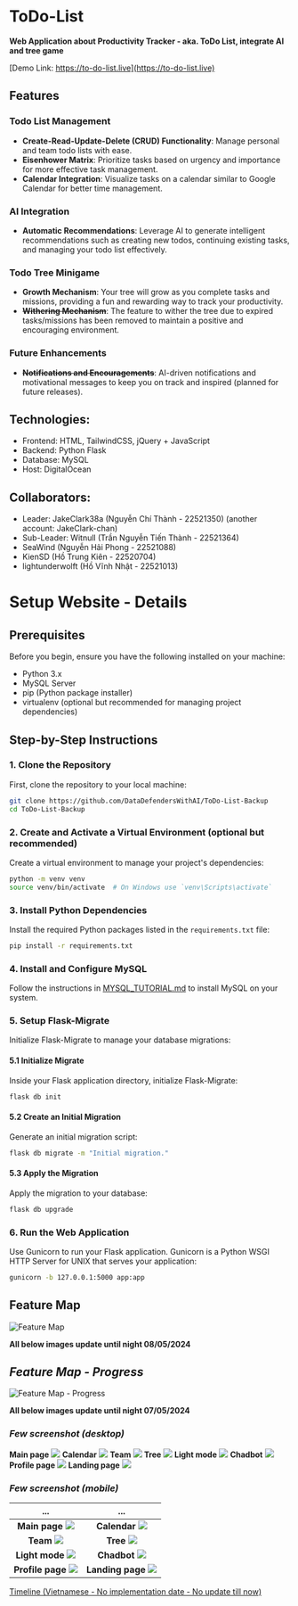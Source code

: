 # ToDo-List
**Web Application about Productivity Tracker - aka. ToDo List, integrate AI and tree game**

[Demo Link: https://to-do-list.live](https://to-do-list.live)

## Features

### Todo List Management
- **Create-Read-Update-Delete (CRUD) Functionality**: Manage personal and team todo lists with ease.
- **Eisenhower Matrix**: Prioritize tasks based on urgency and importance for more effective task management.
- **Calendar Integration**: Visualize tasks on a calendar similar to Google Calendar for better time management.

### AI Integration
- **Automatic Recommendations**: Leverage AI to generate intelligent recommendations such as creating new todos, continuing existing tasks, and managing your todo list effectively.

### Todo Tree Minigame
- **Growth Mechanism**: Your tree will grow as you complete tasks and missions, providing a fun and rewarding way to track your productivity.
- ~~**Withering Mechanism**~~: The feature to wither the tree due to expired tasks/missions has been removed to maintain a positive and encouraging environment.

### Future Enhancements
- ~~**Notifications and Encouragements**~~: AI-driven notifications and motivational messages to keep you on track and inspired (planned for future releases).

## Technologies:
- Frontend: HTML, TailwindCSS, jQuery + JavaScript
- Backend: Python Flask
- Database: MySQL
- Host: DigitalOcean

## Collaborators:
- Leader: JakeClark38a (Nguyễn Chí Thành - 22521350) (another account: JakeClark-chan)
- Sub-Leader: Witnull (Trần Nguyễn Tiến Thành - 22521364)
- SeaWind (Nguyễn Hải Phong - 22521088)
- KienSD (Hồ Trung Kiên - 22520704)
- lightunderwolft (Hồ Vĩnh Nhật - 22521013)

# Setup Website - Details

## Prerequisites

Before you begin, ensure you have the following installed on your machine:

- Python 3.x
- MySQL Server
- pip (Python package installer)
- virtualenv (optional but recommended for managing project dependencies)

## Step-by-Step Instructions

### 1. Clone the Repository

First, clone the repository to your local machine:

```sh
git clone https://github.com/DataDefendersWithAI/ToDo-List-Backup
cd ToDo-List-Backup
```

### 2. Create and Activate a Virtual Environment (optional but recommended)

Create a virtual environment to manage your project's dependencies:

```sh
python -m venv venv
source venv/bin/activate  # On Windows use `venv\Scripts\activate`
```

### 3. Install Python Dependencies

Install the required Python packages listed in the `requirements.txt` file:

```sh
pip install -r requirements.txt
```

### 4. Install and Configure MySQL

Follow the instructions in [MYSQL_TUTORIAL.md](MYSQL_TUTORIAL.md) to install MySQL on your system.

### 5. Setup Flask-Migrate

Initialize Flask-Migrate to manage your database migrations:

#### 5.1 Initialize Migrate

Inside your Flask application directory, initialize Flask-Migrate:

```sh
flask db init
```

#### 5.2 Create an Initial Migration

Generate an initial migration script:

```sh
flask db migrate -m "Initial migration."
```

#### 5.3 Apply the Migration

Apply the migration to your database:

```sh
flask db upgrade
```

### 6. Run the Web Application

Use Gunicorn to run your Flask application. Gunicorn is a Python WSGI HTTP Server for UNIX that serves your application:

```sh
gunicorn -b 127.0.0.1:5000 app:app
```

## Feature Map
![Feature Map](feature-map.png)

**All below images update until night 08/05/2024**

## *Feature Map - Progress*
![Feature Map - Progress](feature-map-checked.png)

**All below images update until night 07/05/2024**

### *Few screenshot (desktop)*
**Main page**
![](static/images/demoShot/desktop_mainPage.png)
**Calendar**
![](static/images/demoShot/desktop_calendar.png)
**Team**
![](static/images/demoShot/desktop_team.png)
**Tree**
![](static/images/demoShot/desktop_tree.png)
**Light mode**
![](static/images/demoShot/desktop_mainPageLight.png)
**Chadbot**
![](static/images/demoShot/desktop_chatbot.png)
**Profile page**
![](static/images/demoShot/desktop_profile.png)
**Landing page**
![](static/images/demoShot/desktop_landing.png)

### *Few screenshot (mobile)*
...             |  ...
:-------------------------:|:-------------------------:
**Main page** ![](static/images/demoShot/mobile_mainPage.png)  |  **Calendar** ![](static/images/demoShot/mobile_calendar.png)
**Team** ![](static/images/demoShot/mobile_team.png) | **Tree** ![](static/images/demoShot/mobile_tree.png)
**Light mode** ![](static/images/demoShot/mobile_mainPageLight.png) | **Chadbot** ![](static/images/demoShot/mobile_chatbot.png)
**Profile page** ![](static/images/demoShot/mobile_profile.png)| **Landing page** ![](static/images/demoShot/mobile_landing.png)

[Timeline (Vietnamese - No implementation date - No update till now)](https://docs.google.com/spreadsheets/d/1MAMZZLN4X1kk-8I4zG77Cs-AGEdnr1_v/edit?usp=sharing&ouid=117486916258965576138&rtpof=true&sd=true)
